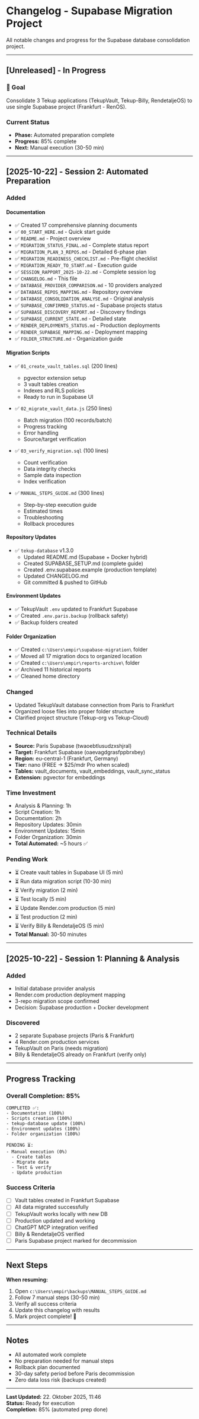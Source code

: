 # Changelog - Supabase Migration Project

All notable changes and progress for the Supabase database consolidation project.

---

## [Unreleased] - In Progress

### 🎯 Goal
Consolidate 3 Tekup applications (TekupVault, Tekup-Billy, RendetaljeOS) to use single Supabase project (Frankfurt - RenOS).

### Current Status
- **Phase:** Automated preparation complete
- **Progress:** 85% complete
- **Next:** Manual execution (30-50 min)

---

## [2025-10-22] - Session 2: Automated Preparation

### Added

#### Documentation
- ✅ Created 17 comprehensive planning documents
- ✅ `00_START_HERE.md` - Quick start guide
- ✅ `README.md` - Project overview
- ✅ `MIGRATION_STATUS_FINAL.md` - Complete status report
- ✅ `MIGRATION_PLAN_3_REPOS.md` - Detailed 6-phase plan
- ✅ `MIGRATION_READINESS_CHECKLIST.md` - Pre-flight checklist
- ✅ `MIGRATION_READY_TO_START.md` - Execution guide
- ✅ `SESSION_RAPPORT_2025-10-22.md` - Complete session log
- ✅ `CHANGELOG.md` - This file
- ✅ `DATABASE_PROVIDER_COMPARISON.md` - 10 providers analyzed
- ✅ `DATABASE_REPOS_MAPPING.md` - Repository overview
- ✅ `DATABASE_CONSOLIDATION_ANALYSE.md` - Original analysis
- ✅ `SUPABASE_CONFIRMED_STATUS.md` - Supabase projects status
- ✅ `SUPABASE_DISCOVERY_REPORT.md` - Discovery findings
- ✅ `SUPABASE_CURRENT_STATE.md` - Detailed state
- ✅ `RENDER_DEPLOYMENTS_STATUS.md` - Production deployments
- ✅ `RENDER_SUPABASE_MAPPING.md` - Deployment mapping
- ✅ `FOLDER_STRUCTURE.md` - Organization guide

#### Migration Scripts
- ✅ `01_create_vault_tables.sql` (200 lines)
  - pgvector extension setup
  - 3 vault tables creation
  - Indexes and RLS policies
  - Ready to run in Supabase UI

- ✅ `02_migrate_vault_data.js` (250 lines)
  - Batch migration (100 records/batch)
  - Progress tracking
  - Error handling
  - Source/target verification

- ✅ `03_verify_migration.sql` (100 lines)
  - Count verification
  - Data integrity checks
  - Sample data inspection
  - Index verification

- ✅ `MANUAL_STEPS_GUIDE.md` (300 lines)
  - Step-by-step execution guide
  - Estimated times
  - Troubleshooting
  - Rollback procedures

#### Repository Updates
- ✅ `tekup-database` v1.3.0
  - Updated README.md (Supabase + Docker hybrid)
  - Created SUPABASE_SETUP.md (complete guide)
  - Created .env.supabase.example (production template)
  - Updated CHANGELOG.md
  - Git committed & pushed to GitHub

#### Environment Updates
- ✅ TekupVault `.env` updated to Frankfurt Supabase
- ✅ Created `.env.paris.backup` (rollback safety)
- ✅ Backup folders created

#### Folder Organization
- ✅ Created `c:\Users\empir\supabase-migration\` folder
- ✅ Moved all 17 migration docs to organized location
- ✅ Created `c:\Users\empir\reports-archive\` folder
- ✅ Archived 11 historical reports
- ✅ Cleaned home directory

### Changed
- Updated TekupVault database connection from Paris to Frankfurt
- Organized loose files into proper folder structure
- Clarified project structure (Tekup-org vs Tekup-Cloud)

### Technical Details
- **Source:** Paris Supabase (twaoebtlusudzxshjral)
- **Target:** Frankfurt Supabase (oaevagdgrasfppbrxbey)
- **Region:** eu-central-1 (Frankfurt, Germany)
- **Tier:** nano (FREE → $25/mdr Pro when scaled)
- **Tables:** vault_documents, vault_embeddings, vault_sync_status
- **Extension:** pgvector for embeddings

### Time Investment
- Analysis & Planning: 1h
- Script Creation: 1h
- Documentation: 2h
- Repository Updates: 30min
- Environment Updates: 15min
- Folder Organization: 30min
- **Total Automated:** ~5 hours ✅

### Pending Work
- ⏳ Create vault tables in Supabase UI (5 min)
- ⏳ Run data migration script (10-30 min)
- ⏳ Verify migration (2 min)
- ⏳ Test locally (5 min)
- ⏳ Update Render.com production (5 min)
- ⏳ Test production (2 min)
- ⏳ Verify Billy & RendetaljeOS (5 min)
- **Total Manual:** 30-50 minutes

---

## [2025-10-22] - Session 1: Planning & Analysis

### Added
- Initial database provider analysis
- Render.com production deployment mapping
- 3-repo migration scope confirmed
- Decision: Supabase production + Docker development

### Discovered
- 2 separate Supabase projects (Paris & Frankfurt)
- 4 Render.com production services
- TekupVault on Paris (needs migration)
- Billy & RendetaljeOS already on Frankfurt (verify only)

---

## Progress Tracking

### Overall Completion: 85%

```
COMPLETED ✅:
- Documentation (100%)
- Scripts creation (100%)
- tekup-database update (100%)
- Environment updates (100%)
- Folder organization (100%)

PENDING ⏳:
- Manual execution (0%)
  - Create tables
  - Migrate data
  - Test & verify
  - Update production
```

### Success Criteria
- [ ] Vault tables created in Frankfurt Supabase
- [ ] All data migrated successfully
- [ ] TekupVault works locally with new DB
- [ ] Production updated and working
- [ ] ChatGPT MCP integration verified
- [ ] Billy & RendetaljeOS verified
- [ ] Paris Supabase project marked for decommission

---

## Next Steps

**When resuming:**
1. Open `c:\Users\empir\backups\MANUAL_STEPS_GUIDE.md`
2. Follow 7 manual steps (30-50 min)
3. Verify all success criteria
4. Update this changelog with results
5. Mark project complete! 🎉

---

## Notes

- All automated work complete
- No preparation needed for manual steps
- Rollback plan documented
- 30-day safety period before Paris decommission
- Zero data loss risk (backups created)

---

**Last Updated:** 22. Oktober 2025, 11:46  
**Status:** Ready for execution  
**Completion:** 85% (automated prep done)
